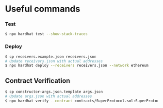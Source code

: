 # Useful commands

### Test

```sh
$ npx hardhat test --show-stack-traces
```

### Deploy

```sh
$ cp receivers.example.json receivers.json
# Update receivers.json with actual addresses
$ npx hardhat deploy --receivers receivers.json --network ethereum
```

## Contract Verification

```sh
$ cp constructor-args.json.template args.json
# Update args.json with actual addresses
$ npx hardhat verify --contract contracts/SuperProtocol.sol:SuperProtocol --network ethereum --constructor-args args.json <contract address>
```
